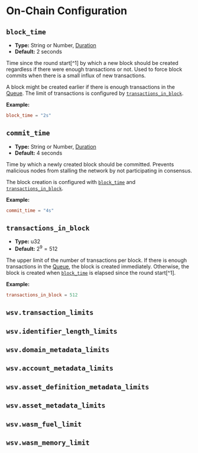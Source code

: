 # On-Chain Configuration

## `block_time`

- **Type:** String or Number, [Duration](glossary#type-duration)
- **Default:** 2 seconds

Time since the round start[^1] by which a new block should be created regardless if there were enough transactions or
not. Used to force block commits when there is a small influx of new transactions.

A block might be created earlier if there is enough transactions in the [Queue](queue-params). The limit of transactions
is configured by [`transactions_in_block`](#transactions-in-block).

**Example:**

```toml
block_time = "2s"
```

## `commit_time`

- **Type:** String or Number, [Duration](glossary#type-duration)
- **Default:** 4 seconds

Time by which a newly created block should be committed. Prevents malicious nodes from stalling the network by not
participating in consensus.

The block creation is configured with [`block_time`](#block-time) and [`transactions_in_block`](#transactions-in-block).

**Example:**

```toml
commit_time = "4s"
```

## `transactions_in_block`

- **Type:** u32
- **Default:** $2^9 = 512$

The upper limit of the number of transactions per block. If there is enough transactions in the [Queue](queue-params),
the block is created immediately. Otherwise, the block is created when [`block_time`](#block-time) is elapsed since the
round start[^1].

**Example:**

```toml
transactions_in_block = 512
```

## `wsv.transaction_limits`

## `wsv.identifier_length_limits`

## `wsv.domain_metadata_limits`

## `wsv.account_metadata_limits`

## `wsv.asset_definition_metadata_limits`

## `wsv.asset_metadata_limits`

## `wsv.wasm_fuel_limit`

## `wsv.wasm_memory_limit`
